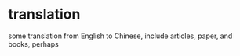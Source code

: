 translation
===========

some translation from English to Chinese, include articles, paper, and books, perhaps